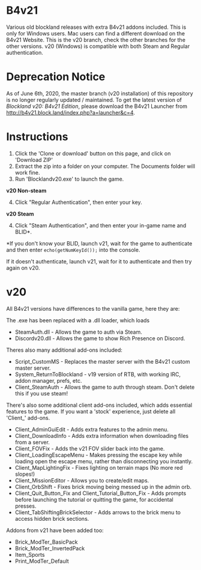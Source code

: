 # B4v21
Various old blockland releases with extra B4v21 addons included.
This is only for Windows users. Mac users can find a different download on the B4v21 Website.
This is the v20 branch, check the other branches for the other versions.
v20 (Windows) is compatible with both Steam and Regular authentication.

# Deprecation Notice
As of June 6th, 2020, the master branch (v20 installation) of this repository is no longer regularly updated / maintained. To get the latest version of *Blockland v20: B4v21 Edition*, please download the B4v21 Launcher from http://b4v21.block.land/index.php?a=launcher&c=4.

# Instructions
1. Click the 'Clone or download' button on this page, and click on 'Download ZIP'
2. Extract the zip into a folder on your computer. The Documents folder will work fine.
3. Run 'Blocklandv20.exe' to launch the game.

__**v20 Non-steam**__

4. Click "Regular Authentication", then enter your key.

__**v20 Steam**__

4. Click "Steam Authentication", and then enter your in-game name and BLID*.

*If you don't know your BLID, launch v21, wait for the game to authenticate and then enter `echo(getNumKeyId());` into the console.

If it doesn't authenticate, launch v21, wait for it to authenticate and then try again on v20.

# v20

All B4v21 versions have differences to the vanilla game, here they are:

The .exe has been replaced with a .dll loader, which loads

* SteamAuth.dll - Allows the game to auth via Steam.
* Discordv20.dll - Allows the game to show Rich Presence on Discord.

Theres also many additional add-ons included:

* Script_CustomMS - Replaces the master server with the B4v21 custom master server.
* System_ReturnToBlockland - v19 version of RTB, with working IRC, addon manager, prefs, etc.
* Client_SteamAuth - Allows the game to auth through steam. Don't delete this if you use steam!

There's also some additional client add-ons included, which adds essential features to the game. If you want a 'stock' experience, just delete all 'Client_' add-ons.

* Client_AdminGuiEdit - Adds extra features to the admin menu.
* Client_DownloadInfo - Adds extra information when downloading files from a server.
* Client_FOVFix - Adds the v21 FOV slider back into the game.
* Client_LoadingEscapeMenu - Makes pressing the escape key while loading open the escape menu, rather than disconnecting you instantly.
* Client_MapLightingFix - Fixes lighting on terrain maps (No more red slopes!)
* Client_MissionEditor - Allows you to create/edit maps.
* Client_OrbShift - Fixes brick moving being messed up in the admin orb.
* Client_Quit_Button_Fix and Client_Tutorial_Button_Fix - Adds prompts before launching the tutorial or quitting the game, for accidental presses.
* Client_TabShiftingBrickSelector - Adds arrows to the brick menu to access hidden brick sections.

Addons from v21 have been added too:

* Brick_ModTer_BasicPack
* Brick_ModTer_InvertedPack
* Item_Sports
* Print_ModTer_Default
